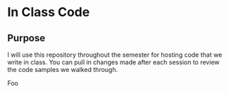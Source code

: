 # In Class Code

## Purpose
I will use this repository throughout the semester for hosting code that we write in class.
You can pull in changes made after each session to review the code samples we walked through.

Foo
